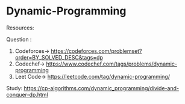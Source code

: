 # Dynamic-Programming

Resources:

Question : 

1) Codeforces-> https://codeforces.com/problemset?order=BY_SOLVED_DESC&tags=dp
2) Codechef-> https://www.codechef.com/tags/problems/dynamic-programming
3) Leet Code-> https://leetcode.com/tag/dynamic-programming/

Study: https://cp-algorithms.com/dynamic_programming/divide-and-conquer-dp.html
